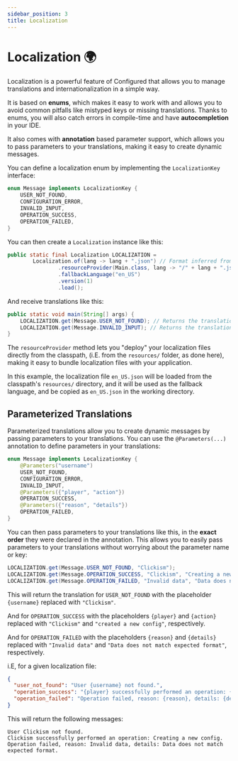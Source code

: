 ```yaml
---
sidebar_position: 3
title: Localization
---
```

# Localization 🌍

Localization is a powerful feature of Configured that allows you to manage translations
and internationalization in a simple way.

It is based on **enums**, which makes it easy to work with and allows you to avoid common pitfalls
like mistyped keys or missing translations. Thanks to enums, you will also catch errors in compile-time
and have **autocompletion** in your IDE.

It also comes with **annotation** based parameter support, which allows you to pass parameters
to your translations, making it easy to create dynamic messages.

You can define a localization enum by implementing the `LocalizationKey` interface:

```java
enum Message implements LocalizationKey {
    USER_NOT_FOUND,
    CONFIGURATION_ERROR,
    INVALID_INPUT,
    OPERATION_SUCCESS,
    OPERATION_FAILED,
}
```

You can then create a `Localization` instance like this:

```java
public static final Localization LOCALIZATION =
        Localization.of(lang -> lang + ".json") // Format inferred from the file extension
                .resourceProvider(Main.class, lang -> "/" + lang + ".json")
                .fallbackLanguage("en_US")
                .version(1)
                .load();
```

And receive translations like this:

```java
public static void main(String[] args) {
    LOCALIZATION.get(Message.USER_NOT_FOUND); // Returns the translation for USER_NOT_FOUND
    LOCALIZATION.get(Message.INVALID_INPUT); // Returns the translation for INVALID_INPUT
}
```

The `resourceProvider` method lets you "deploy" your localization files directly from the classpath,
(i.E. from the `resources/` folder, as done here), making it easy to bundle localization files
with your application.

In this example, the localization file `en_US.json` will be loaded from the classpath's
`resources/` directory, and it will be used as the fallback language, and be copied as
`en_US.json` in the working directory.

## Parameterized Translations

Parameterized translations allow you to create dynamic messages by passing parameters
to your translations. You can use the `@Parameters(...)` annotation to define parameters in
your translations:

```java
enum Message implements LocalizationKey {
    @Parameters("username")
    USER_NOT_FOUND,
    CONFIGURATION_ERROR,
    INVALID_INPUT,
    @Parameters({"player", "action"})
    OPERATION_SUCCESS,
    @Parameters({"reason", "details"})
    OPERATION_FAILED,
}
```

You can then pass parameters to your translations like this, in the **exact order** they were
declared in the annotation. This allows you to easily pass parameters to your translations without
worrying about the parameter name or key:

```java
LOCALIZATION.get(Message.USER_NOT_FOUND, "Clickism");
LOCALIZATION.get(Message.OPERATION_SUCCESS, "Clickism", "Creating a new config");
LOCALIZATION.get(Message.OPERATION_FAILED, "Invalid data", "Data does not match expected format");
```

This will return the translation for `USER_NOT_FOUND` with the placeholder `{username}` replaced
with `"Clickism"`.

And for `OPERATION_SUCCESS` with the placeholders `{player}`
and `{action}` replaced with `"Clickism"` and `"created a new config"`, respectively.

And for `OPERATION_FAILED` with the placeholders `{reason}` and `{details}`
replaced with `"Invalid data"` and `"Data does not match expected format"`, respectively.

i.E, for a given localization file:

```json
{
  "user_not_found": "User {username} not found.",
  "operation_success": "{player} successfully performed an operation: {action}.",
  "operation_failed": "Operation failed, reason: {reason}, details: {details}."
}
```
This will return the following messages:

```
User Clickism not found.
Clickism successfully performed an operation: Creating a new config.
Operation failed, reason: Invalid data, details: Data does not match expected format.
```
